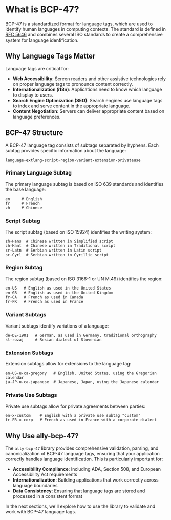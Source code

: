 # What is BCP-47?

BCP-47 is a standardized format for language tags, which are used to identify human languages in computing contexts. The standard is defined in [RFC 5646](https://datatracker.ietf.org/doc/html/rfc5646) and combines several ISO standards to create a comprehensive system for language identification.

## Why Language Tags Matter

Language tags are critical for:

- **Web Accessibility**: Screen readers and other assistive technologies rely on proper language tags to pronounce content correctly.
- **Internationalization (i18n)**: Applications need to know which language to display to users.
- **Search Engine Optimization (SEO)**: Search engines use language tags to index and serve content in the appropriate language.
- **Content Negotiation**: Servers can deliver appropriate content based on language preferences.

## BCP-47 Structure

A BCP-47 language tag consists of subtags separated by hyphens. Each subtag provides specific information about the language:

```
language-extlang-script-region-variant-extension-privateuse
```

### Primary Language Subtag

The primary language subtag is based on ISO 639 standards and identifies the base language:

```
en     # English
fr     # French
zh     # Chinese
```

### Script Subtag

The script subtag (based on ISO 15924) identifies the writing system:

```
zh-Hans  # Chinese written in Simplified script
zh-Hant  # Chinese written in Traditional script
sr-Latn  # Serbian written in Latin script
sr-Cyrl  # Serbian written in Cyrillic script
```

### Region Subtag

The region subtag (based on ISO 3166-1 or UN M.49) identifies the region:

```
en-US   # English as used in the United States
en-GB   # English as used in the United Kingdom
fr-CA   # French as used in Canada
fr-FR   # French as used in France
```

### Variant Subtags

Variant subtags identify variations of a language:

```
de-DE-1901   # German, as used in Germany, traditional orthography
sl-rozaj     # Resian dialect of Slovenian
```

### Extension Subtags

Extension subtags allow for extensions to the language tag:

```
en-US-u-ca-gregory   # English, United States, using the Gregorian calendar
ja-JP-u-ca-japanese  # Japanese, Japan, using the Japanese calendar
```

### Private Use Subtags

Private use subtags allow for private agreements between parties:

```
en-x-custom    # English with a private use subtag "custom"
fr-FR-x-corp   # French as used in France with a corporate dialect
```

## Why Use ally-bcp-47?

The `ally-bcp-47` library provides comprehensive validation, parsing, and canonicalization of BCP-47 language tags, ensuring that your application correctly handles language identification. This is particularly important for:

- **Accessibility Compliance**: Including ADA, Section 508, and European Accessibility Act requirements
- **Internationalization**: Building applications that work correctly across language boundaries
- **Data Consistency**: Ensuring that language tags are stored and processed in a consistent format

In the next sections, we'll explore how to use the library to validate and work with BCP-47 language tags.
